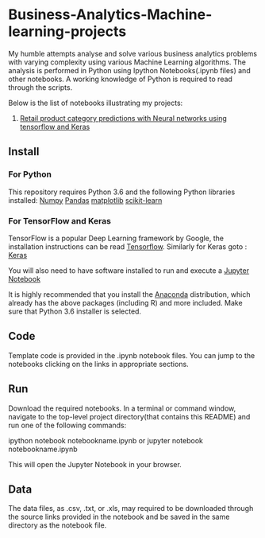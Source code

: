 # Business-Analytics-Machine-learning-projects
 My humble attempts analyse and solve various business analytics problems with varying complexity using various Machine Learning algorithms. The analysis is performed in Python using Ipython Notebooks(.ipynb files) and other notebooks. A working knowledge of Python is required to read through the scripts.

Below is the list of notebooks illustrating my projects:
1. [Retail product category predictions with Neural networks using tensorflow and Keras](https://github.com/remyaem/Business-Analytics-Machine-learning-projects/blob/master/Retail%20product%20category%20predictions%20with%20Neural%20networks.ipynb)


## Install

### For Python

This repository requires Python 3.6 and the following Python libraries installed:
[Numpy](http://www.numpy.org/)
[Pandas](http://pandas.pydata.org/)
[matplotlib](https://matplotlib.org/)
[scikit-learn](https://scikit-learn.org/stable/)

### For TensorFlow and Keras

TensorFlow is a popular Deep Learning framework by Google, the installation instructions can be read [Tensorflow](https://www.tensorflow.org/install/). Similarly for Keras goto : [Keras](https://keras.io/#installation)

You will also need to have software installed to run and execute a [Jupyter Notebook](http://ipython.org/notebook.html)

It is highly recommended that you install the [Anaconda](https://www.anaconda.com/distribution/) distribution, which already has the above packages (including R) and more included. Make sure that Python 3.6 installer is selected.

## Code
Template code is provided in the .ipynb notebook files. You can jump to the notebooks clicking on the links in appropriate sections.

## Run
Download the required notebooks. In a terminal or command window, navigate to the top-level project directory(that contains this README) and run one of the following commands:

ipython notebook notebookname.ipynb
or
jupyter notebook notebookname.ipynb

This will open the Jupyter Notebook in your browser.

## Data
The data files, as .csv, .txt, or .xls, may required to be downloaded through the source links provided in the notebook and be saved in the same directory as the notebook file.
